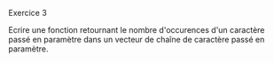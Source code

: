 Exercice 3

Ecrire une fonction retournant le nombre d'occurences d'un caractère passé en paramètre dans un vecteur de chaîne de caractère passé en paramètre. 
